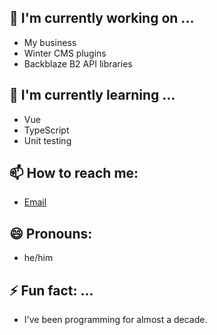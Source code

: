 ## 🔭 I'm currently working on ...

 * My business
 * Winter CMS plugins
 * Backblaze B2 API libraries

## 🌱 I'm currently learning ...

 * Vue
 * TypeScript
 * Unit testing

<!-- ## 👯 I'm looking to collaborate on ... -->

<!-- ## 🤔 I'm looking for help with ... -->

<!-- ## 💬 Ask me about ... -->

## 📫 How to reach me:

 * [Email](hello@zacharyschneider.ca)

## 😄 Pronouns:

 * he/him

## ⚡ Fun fact: ...

 * I've been programming for almost a decade.
